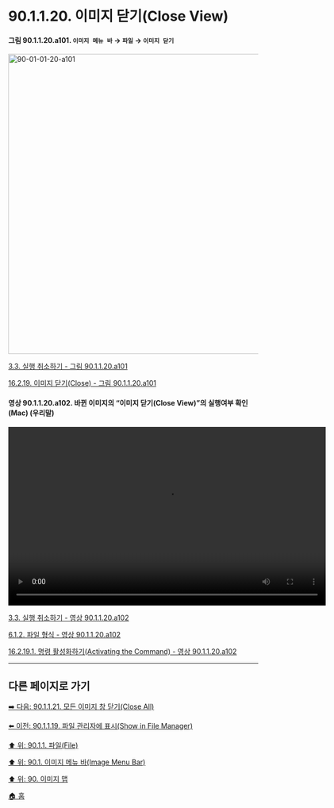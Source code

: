 # 90.1.1.20. 이미지 닫기(Close View)

<a id="90-01-01-20-a101"></a>

#### 그림 90.1.1.20.a101. `이미지 메뉴 바` → `파일` → `이미지 닫기`
<img width="980" height="605" alt="90-01-01-20-a101" src="https://github.com/user-attachments/assets/7f733d1d-dbcf-4478-8039-18fb2403a9b6" />

[3.3. 실행 취소하기 - 그림 90.1.1.20.a101](./03-03-undoing.md#90-01-01-20-a101)

[16.2.19. 이미지 닫기(Close) - 그림 90.1.1.20.a101](./16-02-19-00-close.md#90-01-01-20-a101)

<a id="90-01-01-20-a102"></a>

#### 영상 90.1.1.20.a102. 바뀐 이미지의 “이미지 닫기(Close View)”의 실행여부 확인 (Mac) (우리말)
<video controls="controls" width="640" height="360" environment="MacOS:Sonoma 14.2.1 GIMP 2.10.36" src="https://github.com/wonder13662/gimp/assets/15767104/00f55691-d4a1-42d3-90a4-f3c8c75f50b3"></video>

[3.3. 실행 취소하기 - 영상 90.1.1.20.a102](./03-03-undoing.md#90-01-01-20-a102)

[6.1.2. 파일 형식 - 영상 90.1.1.20.a102](./06-01-02-00-file_formats.md#90-01-01-20-a102)

[16.2.19.1. 명령 활성화하기(Activating the Command) - 영상 90.1.1.20.a102](./16-02-19-01-activating_the_command.md#90-01-01-20-a102)

***

## 다른 페이지로 가기

[➡️ 다음: 90.1.1.21. 모든 이미지 창 닫기(Close All)](./90-01-01-21-close_all.md)

[⬅️ 이전: 90.1.1.19. 파일 관리자에 표시(Show in File Manager)](./90-01-01-19-show_in_file_manager.md)

[⬆️ 위: 90.1.1. 파일(File)](./90-01-01-00-file.md)

[⬆️ 위: 90.1. 이미지 메뉴 바(Image Menu Bar)](./90-01-00-image-menu-bar.md)

[⬆️ 위: 90. 이미지 맵](./90-00-image-map.md)

[🏠 홈](./00-home.md)